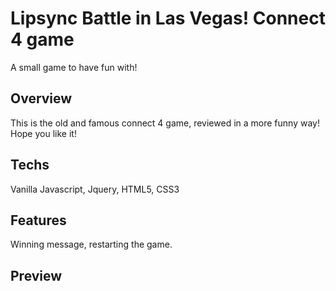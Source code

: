 # Lipsync Battle in Las Vegas! Connect 4 game

A small game to have fun with!

## Overview

This is the old and famous connect 4 game, reviewed in a more funny way! Hope you like it!

## Techs

Vanilla Javascript, Jquery, HTML5, CSS3

## Features

Winning message, restarting the game. 

## Preview

